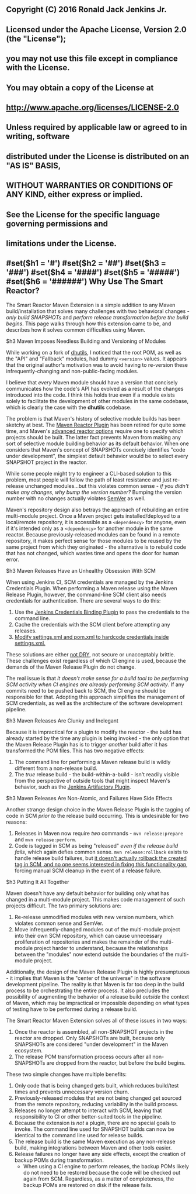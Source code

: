 ## Copyright (C) 2016 Ronald Jack Jenkins Jr.
## 
## Licensed under the Apache License, Version 2.0 (the "License");
## you may not use this file except in compliance with the License.
## You may obtain a copy of the License at
## 
## http://www.apache.org/licenses/LICENSE-2.0
## 
## Unless required by applicable law or agreed to in writing, software
## distributed under the License is distributed on an "AS IS" BASIS,
## WITHOUT WARRANTIES OR CONDITIONS OF ANY KIND, either express or implied.
## See the License for the specific language governing permissions and
## limitations under the License.
#set($h1 = '#')
#set($h2 = '##')
#set($h3 = '###')
#set($h4 = '####')
#set($h5 = '#####')
#set($h6 = '######')
Why Use The Smart Reactor?
---

The Smart Reactor Maven Extension is a simple addition to any Maven build/installation that solves many challenges with two behavioral changes - *only build SNAPSHOTs* and *perform release transformation before the build begins*. This page walks through how this extension came to be, and describes how it solves common difficulties using Maven.

$h3 Maven Imposes Needless Building and Versioning of Modules

While working on a fork of [dhutils](https://github.com/desht/dhutils), I noticed that the root POM, as well as the "API" and "Fallback" modules, had dummy `<version>` values. It appears that the original author's motivation was to avoid having to re-version these infrequently-changing and non-public-facing modules.

I believe that *every* Maven module should have a version that concisely communicates how the code's API has evolved as a result of the changes introduced into the code. I think this holds true even if a module exists solely to facilitate the development of other modules in the same codebase, which is clearly the case with the **dhutils** codebase.

The problem is that Maven's history of selective module builds has been sketchy at best. The [Maven Reactor Plugin](http://maven.apache.org/plugins/maven-reactor-plugin/) has been retired for quite some time, and Maven's [advanced reactor options](http://blog.sonatype.com/2009/10/maven-tips-and-tricks-advanced-reactor-options/#.VrPrSdw4FD8) require one to specify which projects should be built. The latter fact prevents Maven from making any sort of selective module building behavior as its default behavior. When one considers that Maven's concept of SNAPSHOTs concisely identifies "code under development", the simplest default behavior would be to select every SNAPSHOT project in the reactor.

While some people might try to engineer a CLI-based solution to this problem, most people will follow the path of least resistance and just re-release unchanged modules...but this violates common sense - *if you didn't make any changes, why bump the version number?* Bumping the version number with no changes actually violates [SemVer](http://semver.org/) as well.

Maven's repository design also betrays the approach of rebuilding an entire multi-module project. Once a Maven project gets installed/deployed to a local/remote repository, it is accessible as a `<dependency>` for anyone, even if it's intended only as a `<dependency>` for another module in the same reactor. Because previously-released modules can be found in a remote repository, it makes perfect sense for those modules to be reused by the same project from which they originated - the alternative is to rebuild code that has not changed, which wastes time and opens the door for human error.

$h3 Maven Releases Have an Unhealthy Obsession With SCM

When using Jenkins CI, SCM credentials are managed by the Jenkins Credentials Plugin. When performing a Maven release using the Maven Release Plugin, however, the command-line SCM client also needs credentials for authentication. There are several ways to do this:

1. Use the [Jenkins Credentials Binding Plugin](https://wiki.jenkins-ci.org/display/JENKINS/Credentials+Binding+Plugin) to pass the credentials to the command line.
1. Cache the credentials with the SCM client before attempting any releases.
1. [Modify settings.xml and pom.xml to hardcode credentials inside settings.xml.](http://maven.apache.org/maven-release/maven-release-plugin/faq.html#credentials)

These solutions are either [not DRY](https://en.wikipedia.org/wiki/Don%27t_repeat_yourself), not secure or unacceptably brittle. These challenges exist regardless of which CI engine is used, because the demands of the Maven Release Plugin do not change.

The real issue is that *it doesn't make sense for a build tool to be performing SCM activity when CI engines are already performing SCM activity*. If any commits need to be pushed back to SCM, the CI engine should be responsible for that. Adopting this approach simplifies the management of SCM credentials, as well as the architecture of the software development pipeline.

$h3 Maven Releases Are Clunky and Inelegant

Because it is impractical for a plugin to modify the reactor - the build has already started by the time any plugin is being invoked - the only option that the Maven Release Plugin has is to trigger *another* build after it has transformed the POM files. This has two negative effects:

1. The command line for performing a Maven release build is wildly different from a non-release build.
1. The *true* release build - the build-within-a-build - isn't readily visible from the perspective of outside tools that might inspect Maven's behavior, such as the [Jenkins Artifactory Plugin](https://wiki.jenkins-ci.org/display/JENKINS/Artifactory+Plugin).

$h3 Maven Releases Are Non-Atomic, and Failures Have Side Effects 

Another strange design choice in the Maven Release Plugin is the tagging of code in SCM *prior to* the release build occurring. This is undesirable for two reasons:

1. Releases in Maven now require *two* commands - `mvn release:prepare` and `mvn release:perform`.
1. Code is tagged in SCM as being "released" *even if the release build fails*, which again defies common sense. `mvn release:rollback` exists to handle release build failures, but [it doesn't actually rollback the created tag in SCM, and no one seems interested in fixing this functionality gap](https://issues.apache.org/jira/browse/MRELEASE-229), forcing manual SCM cleanup in the event of a release failure.

$h3 Putting It All Together

Maven doesn't have any default behavior for building only what has changed in a multi-module project. This makes code management of such projects difficult. The two primary solutions are:

1. Re-release unmodified modules with new version numbers, which violates common sense and SemVer.
1. Move infrequently-changed modules out of the multi-module project into their own SCM repository, which can cause unnecessary proliferation of repositories and makes the remainder of the multi-module project harder to understand, because the relationships between the "modules" now extend outside the boundaries of the multi-module project.

Additionally, the design of the Maven Release Plugin is highly presumptuous - it implies that Maven is the "center of the universe" in the software development pipeline. The reality is that Maven is far too deep in the build process to be orchestrating the entire process. It also precludes the possibility of augmenting the behavior of a release build *outside* the context of Maven, which may be impractical or impossible depending on what types of testing have to be performed during a release build.

The Smart Reactor Maven Extension solves all of these issues in two ways:

1. Once the reactor is assembled, all non-SNAPSHOT projects in the reactor are dropped. Only SNAPSHOTs are built, because only SNAPSHOTs are considered "under development" in the Maven ecosystem.
1. The release POM transformation process occurs after all non-SNAPSHOTs are dropped from the reactor, but before the build begins.

These two simple changes have multiple benefits:

1. Only code that is being changed gets built, which reduces build/test times and prevents unnecessary version churn.
1. Previously-released modules that are not being changed get sourced from the remote repository, reducing variability in the build process.
1. Releases no longer attempt to interact with SCM, leaving that responsibility to CI or other better-suited tools in the pipeline.
1. Because the extension is *not* a plugin, there are no special goals to invoke. The command line used for SNAPSHOT builds can now be identical to the command line used for release builds.
1. The release build is the same Maven execution as any non-release build, making integrations between Maven and other tools easier.
1. Release failures no longer have any side effects, except the creation of backup POMs during transformation.
    + When using a CI engine to perform releases, the backup POMs likely do not need to be restored because the code will be checked out again from SCM. Regardless, as a matter of completeness, the backup POMs are restored on disk if the release fails.